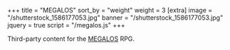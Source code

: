 +++
title = "MEGALOS"
sort_by = "weight"
weight = 3
[extra]
image = "/shutterstock_1586177053.jpg"
banner = "/shutterstock_1586177053.jpg"
jquery = true
script = "/megalos.js"
+++

Third-party content for the [MEGALOS](https://mataramg.itch.io/megalos) RPG.